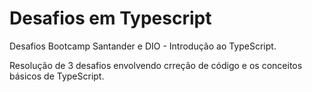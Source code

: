 # Desafios em Typescript
Desafios Bootcamp Santander e DIO - Introdução ao TypeScript.

Resolução de 3 desafios envolvendo crreção de código e os conceitos básicos de TypeScript.
